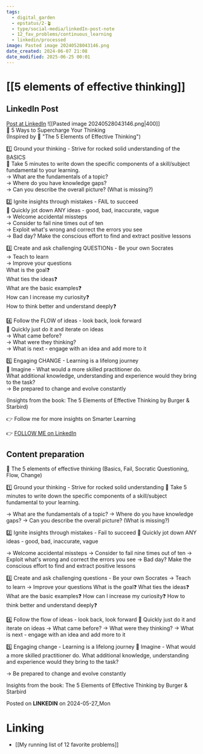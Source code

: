 ```yaml
---
tags:
  - digital_garden
  - epstatus/2-🪴
  - type/social-media/linkedIn-post-note
  - 12_fav_problems/continuous_learning
  - linkedin/processed
image: Pasted image 20240528043146.png
date_created: 2024-06-07 21:08
date_modified: 2025-06-25 00:01
---
```

# [[5 elements of effective thinking]]

## LinkedIn Post

[Post at LinkedIn](https://www.linkedin.com/posts/sebastiankamilli_5-ways-to-supercharge-your-thinking-activity-7200760160997253121-sonK?utm_source=share&utm_medium=member_desktop)
![[Pasted image 20240528043146.png|400]]  
🚀 5 Ways to Supercharge Your Thinking  
(Inspired by 📖 "The 5 Elements of Effective Thinking")  
  
1️⃣ Ground your thinking - Strive for rocked solid understanding of the BASICS  
🧪 Take 5 minutes to write down the specific components of a skill/subject fundamental to your learning.  
→ What are the fundamentals of a topic?  
→ Where do you have knowledge gaps?  
→ Can you describe the overall picture? (What is missing?)  
  
2️⃣ Ignite insights through mistakes - FAIL to succeed  
🧪 Quickly jot down ANY ideas - good, bad, inaccurate, vague  
→ Welcome accidental missteps  
→ Consider to fail nine times out of ten  
→ Exploit what's wrong and correct the errors you see  
→ Bad day? Make the conscious effort to find and extract positive lessons  
  
3️⃣ Create and ask challenging QUESTIONs - Be your own Socrates  
→ Teach to learn  
→ Improve your questions  
What is the goal❓  
What ties the ideas❓  
What are the basic examples❓  
How can I increase my curiosity❓  
How to think better and understand deeply❓  
  
4️⃣ Follow the FLOW of ideas - look back, look forward  
🧪 Quickly just do it and iterate on ideas  
→ What came before?  
→ What were they thinking?  
→ What is next - engage with an idea and add more to it  
  
5️⃣ Engaging CHANGE - Learning is a lifelong journey  
🧪 Imagine - What would a more skilled practitioner do.  
What additional knowledge, understanding and experience would they bring to the task?  
→ Be prepared to change and evolve constantly  
  
(Insights from the book: The 5 Elements of Effective Thinking by Burger & Starbird)  
  
👉 Follow me for more insights on Smarter Learning

👉 [FOLLOW ME on LinkedIn](https://www.linkedin.com/comm/mynetwork/discovery-see-all?usecase=PEOPLE_FOLLOWS&followMember=sebastiankamilli)

## Content preparation

📖 The 5 elements of effective thinking
(Basics, Fail, Socratic Questioning, Flow, Change)

1️⃣ Ground your thinking - Strive for rocked solid understanding
🧪 Take 5 minutes to write down the specific components of a skill/subject fundamental to your learning.

→ What are the fundamentals of a topic?
→ Where do you have knowledge gaps?
→ Can you describe the overall picture? (What is missing?)

2️⃣ Ignite insights through mistakes - Fail to succeed
🧪 Quickly jot down ANY ideas - good, bad, inaccurate, vague 

→ Welcome accidental missteps
→ Consider to fail nine times out of ten
→ Exploit what's wrong and correct the errors you see
→ Bad day? Make the conscious effort to find and extract positive lessons

3️⃣ Create and ask challenging questions - Be your own Socrates
→ Teach to learn
→ Improve your questions
What is the goal❓
What ties the ideas❓
What are the basic examples❓
How can I increase my curiosity❓
How to think better and understand deeply❓

4️⃣ Follow the flow of ideas - look back, look forward
🧪 Quickly just do it and iterate on ideas
→ What came before?
→ What were they thinking?
→ What is next - engage with an idea and add more to it

5️⃣ Engaging change - Learning is a lifelong journey
🧪 Imagine - What would a more skilled practitioner do.
What additional knowledge, understanding and experience would they bring to the task?

→ Be prepared to change and evolve constantly 

Insights from the book: The 5 Elements of Effective Thinking by Burger & Starbird

Posted on **LINKEDIN** on 2024-05-27_Mon

# Linking

+ [[My running list of 12 favorite problems]]